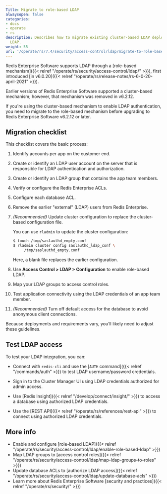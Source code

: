 ```yaml
---
Title: Migrate to role-based LDAP
alwaysopen: false
categories:
- docs
- operate
- rs
description: Describes how to migrate existing cluster-based LDAP deployments to role-based
  LDAP.
weight: 55
url: '/operate/rs/7.4/security/access-control/ldap/migrate-to-role-based-ldap/'
---
```


Redis Enterprise Software supports LDAP through a [role-based mechanism]({{< relref "/operate/rs/security/access-control/ldap/" >}}), first introduced [in v6.0.20]({{< relref "/operate/rs/release-notes/rs-6-0-20-april-2021" >}}).

Earlier versions of Redis Enterprise Software supported a cluster-based mechanism; however, that mechanism was removed in v6.2.12.

If you're using the cluster-based mechanism to enable LDAP authentication, you need to migrate to the role-based mechanism before upgrading to Redis Enterprise Software v6.2.12 or later.

## Migration checklist

This checklist covers the basic process:

1.  Identify accounts per app on the customer end.

1.  Create or identify an LDAP user account on the server that is responsible for LDAP authentication and authorization.

1.  Create or identify an LDAP group that contains the app team members.

1.  Verify or configure the Redis Enterprise ACLs.

1.  Configure each database ACL.

1.  Remove the earlier "external" (LDAP) users from Redis Enterprise.

1.  _(Recommended)_ Update cluster configuration to replace the cluster-based configuration file.

    You can use `rladmin` to update the cluster configuration:

    ``` bash
    $ touch /tmp/saslauthd_empty.conf
    $ rladmin cluster config saslauthd_ldap_conf \
         /tmp/saslauthd_empty.conf
    ```

    Here, a blank file replaces the earlier configuration.

1.  Use **Access Control > LDAP > Configuration** to enable role-based LDAP.

1.  Map your LDAP groups to access control roles.

1.  Test application connectivity using the LDAP credentials of an app team member.

1.  _(Recommended)_ Turn off default access for the database to avoid anonymous client connections.

 Because deployments and requirements vary, you’ll likely need to adjust these guidelines.

## Test LDAP access

To test your LDAP integration, you can:

- Connect with `redis-cli` and use the [`AUTH` command]({{< relref "/commands/auth" >}}) to test LDAP username/password credentials.

- Sign in to the Cluster Manager UI using LDAP credentials authorized for admin access.

- Use [Redis Insight]({{< relref "/develop/connect/insight/" >}}) to access a database using authorized LDAP credentials.

- Use the [REST API]({{< relref "/operate/rs/references/rest-api" >}}) to connect using authorized LDAP credentials.

## More info

- Enable and configure [role-based LDAP]({{< relref "/operate/rs/security/access-control/ldap/enable-role-based-ldap" >}})
- Map LDAP groups to [access control roles]({{< relref "/operate/rs/security/access-control/ldap/map-ldap-groups-to-roles" >}})
- Update database ACLs to [authorize LDAP access]({{< relref "/operate/rs/security/access-control/ldap/update-database-acls" >}})
- Learn more about Redis Enterprise Software [security and practices]({{< relref "/operate/rs/security/" >}})
